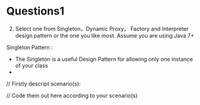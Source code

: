 # Questions1
2. Select one from Singleton，Dynamic Proxy，
  Factory and Interpreter design pattern or the one you like most. 
Assume you are using Java 7+

Singleton Pattern :
- The Singleton is a useful Design Pattern for allowing only one instance of your class
- 
// Firstly descript scenario(s):

// Code them out here according to your scenario(s)
